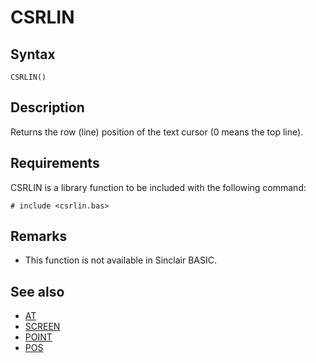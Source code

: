 # CSRLIN

## Syntax

```
CSRLIN()
```

## Description

Returns the row (line) position of the text cursor (0 means the top line).

## Requirements

CSRLIN is a library function to be included with the following command:

```
# include <csrlin.bas>
```

## Remarks

* This function is not available in Sinclair BASIC.

## See also

* [ AT ](../at.md)
* [ SCREEN ](screen.md)
* [ POINT ](point.md)
* [ POS](pos.md)
